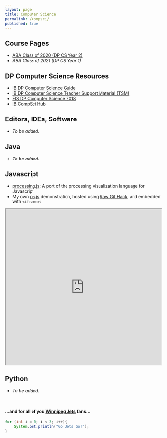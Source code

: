 ```yaml
---
layout: page
title: Computer Science
permalink: /compsci/
published: true
---
```


## Course Pages
- [ABA Class of 2020 (DP CS Year 2)](pages/2019-ABA-CS.html)
- *ABA Class of 2021 (DP CS Year 1)*

## DP Computer Science Resources
- [IB DP Computer Science Guide](http://xmltwo.ibo.org/publications/DP/Group5/d_5_comsc_gui_1201_1/html/67.207.142.65/exist/rest/app/gui.xql@doc=d_5_comsc_gui_1201_1_e&part=1&chapter=1.html)
- [IB DP Computer Science Teacher Support Material (TSM)](https://ibpublishing.ibo.org/live-exist/rest/app/tsm.xql?doc=d_4_comsc_tsm_1201_2_e&part=1&chapter=1)
- [FIS DP Computer Science 2018](https://sites.google.com/a/fis.edu/fiscomp/)
- [IB CompSci Hub](https://ib.compscihub.net/)

## Editors, IDEs, Software
- *To be added.*

## Java
- *To be added.*

## Javascript
- [processing.js](http://processingjs.org/): A port of the processing visualization language for Javascript
- My own [p5.js](https://p5js.org/) demonstration, hosted using [Raw Git Hack](https://raw.githack.com/), and embedded with `<iframe>`:

<iframe 
width="505" height="505"
frameborder="1" 
src="https://raw.githack.com/mvpoirier/Javascript/master/squareCircle/index.html">
</iframe>

## Python
- *To be added.*

<!--Add spacing-->
&nbsp;
&nbsp;
&nbsp;
#### ...and for all of you [Winnipeg Jets](https://www.nhl.com/jets) fans...
```java
for (int i = 0; i < 3; i++){
    System.out.println("Go Jets Go!");
}
```
